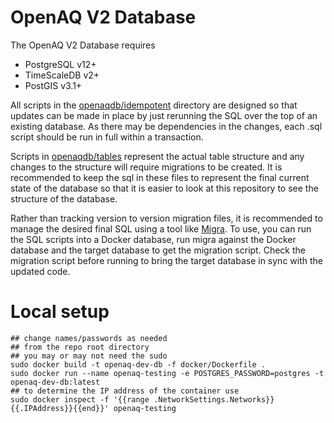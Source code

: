 # OpenAQ V2 Database

The OpenAQ V2 Database requires
- PostgreSQL v12+
- TimeScaleDB v2+
- PostGIS v3.1+

All scripts in the [openaqdb/idempotent](openaqdb/idempotent/) directory are designed so that updates can be made in place by just rerunning the SQL over the top of an existing database. As there may be dependencies in the changes, each .sql script should be run in full within a transaction.

Scripts in [openaqdb/tables](openaqdb/tables) represent the actual table structure and any changes to the structure will require migrations to be created. It is recommended to keep the sql in these files to represent the final current state of the database so that it is easier to look at this repository to see the structure of the database.

Rather than tracking version to version migration files, it is recommended to manage the desired final SQL using a tool like [Migra](https://github.com/djrobstep/migra). To use, you can run the SQL scripts into a Docker database, run migra against the Docker database and the target database to get the migration script. Check the migration script before running to bring the target database in sync with the updated code.

# Local setup

```
## change names/passwords as needed
## from the repo root directory
## you may or may not need the sudo
sudo docker build -t openaq-dev-db -f docker/Dockerfile .
sudo docker run --name openaq-testing -e POSTGRES_PASSWORD=postgres -t openaq-dev-db:latest
## to determine the IP address of the container use
sudo docker inspect -f '{{range .NetworkSettings.Networks}}{{.IPAddress}}{{end}}' openaq-testing
```
